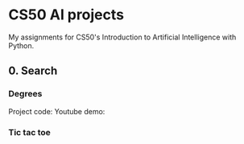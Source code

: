 # CS50 AI projects

My assignments for CS50's Introduction to Artificial Intelligence with Python.

## 0. Search

### Degrees

Project code:
Youtube demo:

### Tic tac toe